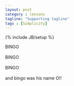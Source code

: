 ```yaml
---
layout: post
category : lessons
tagline: "Supporting tagline"
tags : [Simplicity]
---
```

{% include JB/setup %}

BINGO<br>
<br>
BINGO<br>
<br>
BINGO<br>
<br>
and bingo was his name O!!